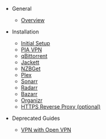 - General

  - [Overview](overview.md)

- Installation
  - [Initial Setup](initial-setup.md)
  - [PIA VPN](pia-vpn.md)
  - [qBittorrent](qbittorrent.md)
  - [Jackett](jackett.md)
  - [NZBGet](nzbget.md)
  - [Plex](plex.md)
  - [Sonarr](sonarr.md)
  - [Radarr](radarr.md)
  - [Bazarr](bazarr.md)
  - [Organizr](organizr.md)
  - [HTTPS Reverse Proxy (optional)](reverse-proxy.md)
- Deprecated Guides
  - [VPN with Open VPN](vpn-with-open-vpn.md)
